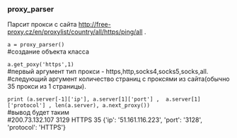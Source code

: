 ### proxy_parser
Парсит прокси с сайта http://free-proxy.cz/en/proxylist/country/all/https/ping/all . 

`a = proxy_parser()`  
#создание объекта класса

`a.get_poxy('https',1)`  
#первый аргумент тип прокси - https,http,socks4,socks5,socks,all.  
#следующий аргумент количество страниц с проксями из сайта(обычно 35 прокси из 1 страницы).  

`print (a.server[-1]['ip'], a.server[1]['port'] ,  a.server[1]['protocol'] , len(a.server), a.next_proxy())`  
#вывод будет таким  
#200.73.132.107 3129 HTTPS 35 {'ip': '51.161.116.223', 'port': '3128', 'protocol': 'HTTPS'}

